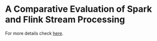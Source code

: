 # A Comparative Evaluation of Spark and Flink Stream Processing


For more details check [here](paper/paper.pdf).
